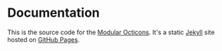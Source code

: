 # Documentation

This is the source code for the [Modular Octicons](https://hiendv.github.io/octicons-modular/). It's a static [Jekyll](https://jekyllrb.com) site hosted on [GitHub Pages](https://pages.github.com).


